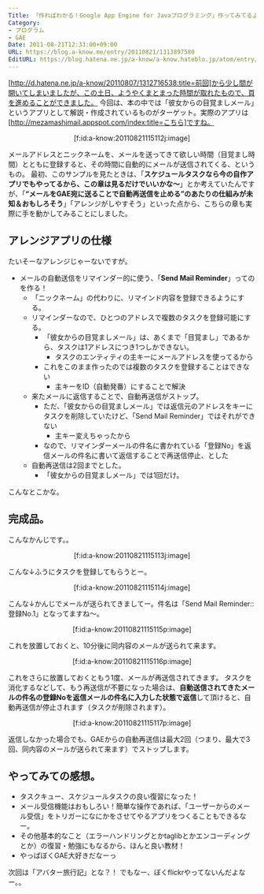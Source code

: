```yaml
---
Title: 「作ればわかる！Google App Engine for Javaプログラミング」作ってみてるよ！(2)
Category:
- プログラム
- GAE
Date: 2011-08-21T12:33:00+09:00
URL: https://blog.a-know.me/entry/20110821/1313897580
EditURL: https://blog.hatena.ne.jp/a-know/a-know.hateblo.jp/atom/entry/12921228815727979484
---
```


[http://d.hatena.ne.jp/a-know/20110807/1312716538:title=前回]から少し間が開いてしまいましたが、この土日、ようやくまとまった時間が取れたもので、頁を進めることができました。
今回は、本の中では「彼女からの目覚ましメール」というアプリとして解説・作成されているものがターゲット。実際のアプリは[http://mezamashimail.appspot.com/index:title=こちら]ですね。

<div align=center>
[f:id:a-know:20110821115112j:image]
</div>

メールアドレスとニックネームを、メールを送ってきて欲しい時間（目覚まし時間）とともに登録すると、その時間に自動的にメールが送信されてくる、というもの。
最初、このサンプルを見たときは、「<span class="deco" style="font-weight:bold;">スケジュールタスクなら今の自作アプリでもやってるから、この章は見るだけでいいかな〜</span>」とか考えていたんですが、「<span class="deco" style="font-weight:bold;">“メールをGAE宛に送ることで自動再送信を止める”のあたりの仕組みが未知＆おもしろそう</span>」「アレンジがしやすそう」といった点から、こちらの章も実際に手を動かしてみることにしました。


## アレンジアプリの仕様

たいそーなアレンジじゃーないですが。

- メールの自動送信をリマインダー的に使う、「<span class="deco" style="font-weight:bold;">Send Mail Reminder</span>」ってのを作る！
    - 「ニックネーム」の代わりに、リマインド内容を登録できるようにする。
    - リマインダーなので、ひとつのアドレスで複数のタスクを登録可能にする。
        - 「彼女からの目覚ましメール」は、あくまで「目覚まし」であるから、タスクは1アドレスにつき1つしかできない。
            - タスクのエンティティの主キーにメールアドレスを使ってるから
        - これをこのまま作ったのでは複数のタスクを登録することはできない
            - 主キーをID（自動発番）にすることで解決
    - 来たメールに返信することで、自動再送信がストップ。
        - ただ、「彼女からの目覚ましメール」では返信元のアドレスをキーにタスクを削除していたけど、「Send Mail Reminder」ではそれができない
            - 主キー変えちゃったから
        - なので、リマインダーメールの件名に書かれている「登録No」を返信メールの件名に書いて返信することで再送信停止、とした
    - 自動再送信は2回までとした。
        - 「彼女からの目覚ましメール」では1回だけ。


こんなとこかな。


## 完成品。

こんなかんじです。。


<div align=center>
[f:id:a-know:20110821115113j:image]
</div>


こんな↓ふうにタスクを登録してもらうとー。


<div align=center>
[f:id:a-know:20110821115114j:image]</div>


こんな↓かんじでメールが送られてきましてー。件名は「Send Mail Reminder::登録No.1」となってますね〜。

<div align=center>
[f:id:a-know:20110821115115p:image]</div>


これを放置しておくと、10分後に同内容のメールが送られて来ます。


<div align=center>
[f:id:a-know:20110821115116p:image]</div>


これをさらに放置しておくともう1度、メールが再送信されてきます。
タスクを消化するなどして、もう再送信が不要になった場合は、<span class="deco" style="font-weight:bold;">自動送信されてきたメールの件名の登録Noを返信メールの件名に入力した状態で返信</span>して頂けると、自動再送信が停止されます（タスクが削除されます）。


<div align=center>
[f:id:a-know:20110821115117p:image]</div>


返信しなかった場合でも、GAEからの自動再送信は最大2回（つまり、最大で3回、同内容のメールが送られて来ます）でストップします。



## やってみての感想。

- タスクキュー、スケジュールタスクの良い復習になった！
- メール受信機能はおもしろい！簡単な操作であれば、「ユーザーからのメール受信」をトリガーになにかをさせてやるアプリをつくることもできるなー。
- その他基本的なこと（エラーハンドリングとかtaglibとかエンコーディングとか）の復習・勉強にもなるから、ほんと良い教材！
- やっぱぼくGAE大好きだなーっ



次回は「アバター旅行記」とな？！
でもなー、ぼくflickrやってないんだよなー。。


<script src="https://moshi-moshi.moshimo.works/moshimoshi/a_know_blog/20110821-1313897580?title=%E3%80%8C%E4%BD%9C%E3%82%8C%E3%81%B0%E3%82%8F%E3%81%8B%E3%82%8B%EF%BC%81Google%20App%20Engine%20for%20Java%E3%83%97%E3%83%AD%E3%82%B0%E3%83%A9%E3%83%9F%E3%83%B3%E3%82%B0%E3%80%8D%E4%BD%9C%E3%81%A3%E3%81%A6%E3%81%BF%E3%81%A6%E3%82%8B%E3%82%88%EF%BC%81(2)"></script>
